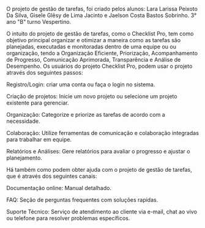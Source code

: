 O projeto de gestão de tarefas, foi criado pelos alunos: Lara Larissa Peixoto Da Silva, Gisele Glêsy de Lima Jacinto e Jaelson Costa Bastos Sobrinho. 3° ano "B" turno Vespertino.

O intuito do projeto de gestão de tarefas, como o Checklist Pro, tem como objetivo principal organizar e otimizar a maneira como as tarefas são planejadas, executadas e monitoradas dentro de uma equipe ou ou organização, tendo a Organização Eficiente, Priorização, Acompanhamento de Progresso, Comunicação Aprimorada, Transparência e Análise de Desempenho. Os usuários do projeto Checklist Pro, podem usar o projeto através dos seguintes passos: 
 
 Registro/Login: criar uma conta ou faça o login no sistema. 

Criação de projetos: Inicie um novo projeto ou selecione um projeto existente para gerenciar. 

Organização: Categorize e priorize as tarefas de acordo com a necessidade. 

Colaboração: Utilize ferramentas de comunicação e colaboração integradas para trabalhar em equipe. 

Relatórios e Análises: Gere relatórios para avaliar o progresso e ajustar o planejamento. 

Há também como podem obter ajuda com o projeto de gestão de tarefas, que é através dos seguintes canais: 
 
 Documentação online: Manual detalhado.

  FAQ: Seção de perguntas frequentes com soluções rapidas.
  

  Suporte Técnico: Serviço de atendimento ao cliente via e-mail, chat ao vivo ou telefone para resolver problemas específicos.